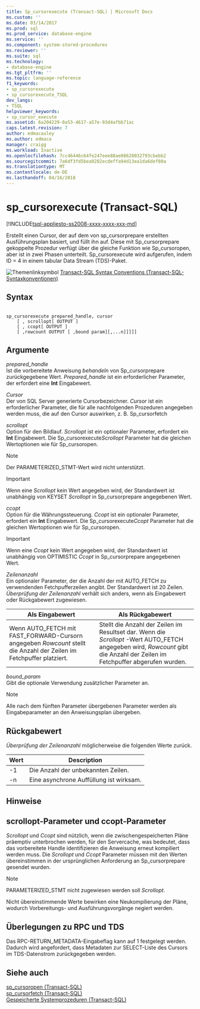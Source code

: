 ```yaml
---
title: Sp_cursorexecute (Transact-SQL) | Microsoft Docs
ms.custom: ''
ms.date: 03/14/2017
ms.prod: sql
ms.prod_service: database-engine
ms.service: ''
ms.component: system-stored-procedures
ms.reviewer: ''
ms.suite: sql
ms.technology:
- database-engine
ms.tgt_pltfrm: ''
ms.topic: language-reference
f1_keywords:
- sp_cursorexecute
- sp_cursorexecute_TSQL
dev_langs:
- TSQL
helpviewer_keywords:
- sp_cursor_execute
ms.assetid: 6a204229-0a53-4617-a57e-93d4afbb71ac
caps.latest.revision: 7
author: edmacauley
ms.author: edmaca
manager: craigg
ms.workload: Inactive
ms.openlocfilehash: 7cc46446c64fe247eee88ae08628032793cbebb2
ms.sourcegitcommit: 7a6df3fd5bea9282ecdeffa94d13ea1da6def80a
ms.translationtype: MT
ms.contentlocale: de-DE
ms.lasthandoff: 04/16/2018
---
```

# <a name="spcursorexecute-transact-sql"></a>sp_cursorexecute (Transact-SQL)
[!INCLUDE[tsql-appliesto-ss2008-xxxx-xxxx-xxx-md](../../includes/tsql-appliesto-ss2008-xxxx-xxxx-xxx-md.md)]

  Erstellt einen Cursor, der auf dem von sp_cursorprepare erstellten Ausführungsplan basiert, und füllt ihn auf. Diese mit Sp_cursorprepare gekoppelte Prozedur verfügt über die gleiche Funktion wie Sp_cursoropen, aber ist in zwei Phasen unterteilt. Sp_cursorexecute wird aufgerufen, indem ID = 4 in einem tabular Data Stream (TDS)-Paket.  
  
 ![Themenlinksymbol](../../database-engine/configure-windows/media/topic-link.gif "Topic link icon") [Transact-SQL Syntax Conventions (Transact-SQL-Syntaxkonventionen)](../../t-sql/language-elements/transact-sql-syntax-conventions-transact-sql.md)  
  
## <a name="syntax"></a>Syntax  
  
```  
  
sp_cursorexecute prepared_handle, cursor  
    [ , scrollopt[ OUTPUT ]  
    [ , ccopt[ OUTPUT ]  
    [ ,rowcount OUTPUT [ ,bound param][,...n]]]]]  
```  
  
## <a name="arguments"></a>Argumente  
 *prepared_handle*  
 Ist die vorbereitete Anweisung *behandeln* von Sp_cursorprepare zurückgegebene Wert. *Prepared_handle* ist ein erforderlicher Parameter, der erfordert eine **Int** Eingabewert.  
  
 *Cursor*  
 Der von SQL Server generierte Cursorbezeichner. *Cursor* ist ein erforderlicher Parameter, die für alle nachfolgenden Prozeduren angegeben werden muss, die auf den Cursor auswirken, z. B. Sp_cursorfetch  
  
 *scrollopt*  
 Option für den Bildlauf. *Scrollopt* ist ein optionaler Parameter, erfordert ein **Int** Eingabewert. Die Sp_cursorexecute*Scrollopt* Parameter hat die gleichen Wertoptionen wie für Sp_cursoropen.  
  
> [!NOTE]  
>  Der PARAMETERIZED_STMT-Wert wird nicht unterstützt.  
  
> [!IMPORTANT]  
>  Wenn eine *Scrollopt* kein Wert angegeben wird, der Standardwert ist unabhängig von KEYSET *Scrollopt* in Sp_cursorprepare angegebenen Wert.  
  
 *ccopt*  
 Option für die Währungssteuerung. *Ccopt* ist ein optionaler Parameter, erfordert ein **Int** Eingabewert. Die Sp_cursorexecute*Ccopt* Parameter hat die gleichen Wertoptionen wie für Sp_cursoropen.  
  
> [!IMPORTANT]  
>  Wenn eine *Ccopt* kein Wert angegeben wird, der Standardwert ist unabhängig von OPTIMISTIC *Ccopt* in Sp_cursorprepare angegebenen Wert.  
  
 *Zeilenanzahl*  
 Ein optionaler Parameter, der die Anzahl der mit AUTO_FETCH zu verwendenden Fetchpufferzeilen angibt. Der Standardwert ist 20 Zeilen. *Überprüfung der Zeilenanzahl* verhält sich anders, wenn als Eingabewert oder Rückgabewert zugewiesen.  
  
|Als Eingabewert|Als Rückgabewert|  
|--------------------|---------------------|  
|Wenn AUTO_FETCH mit FAST_FORWARD-Cursorn angegeben *Rowcount* stellt die Anzahl der Zeilen im Fetchpuffer platziert.|Stellt die Anzahl der Zeilen im Resultset dar. Wenn die *Scrollopt* -Wert AUTO_FETCH angegeben wird, *Rowcount* gibt die Anzahl der Zeilen im Fetchpuffer abgerufen wurden.|  
  
 *bound_param*  
 Gibt die optionale Verwendung zusätzlicher Parameter an.  
  
> [!NOTE]  
>  Alle nach dem fünften Parameter übergebenen Parameter werden als Eingabeparameter an den Anweisungsplan übergeben.  
  
## <a name="code-return-value"></a>Rückgabewert  
 *Überprüfung der Zeilenanzahl* möglicherweise die folgenden Werte zurück.  
  
|Wert|Description|  
|-----------|-----------------|  
|-1|Die Anzahl der unbekannten Zeilen.|  
|-n|Eine asynchrone Auffüllung ist wirksam.|  
  
## <a name="remarks"></a>Hinweise  
  
## <a name="scrollopt-and-ccopt-parameters"></a>scrollopt-Parameter und ccopt-Parameter  
 *Scrollopt* und *Ccopt* sind nützlich, wenn die zwischengespeicherten Pläne präemptiv unterbrochen werden, für den Servercache, was bedeutet, dass das vorbereitete Handle identifizieren die Anweisung erneut kompiliert werden muss. Die *Scrollopt* und *Ccopt* Parameter müssen mit den Werten übereinstimmen in der ursprünglichen Anforderung an Sp_cursorprepare gesendet wurden.  
  
> [!NOTE]  
>  PARAMETERIZED_STMT nicht zugewiesen werden soll *Scrollopt*.  
  
 Nicht übereinstimmende Werte bewirken eine Neukompilierung der Pläne, wodurch Vorbereitungs- und Ausführungsvorgänge negiert werden.  
  
## <a name="rpc-and-tds-considerations"></a>Überlegungen zu RPC und TDS  
 Das RPC-RETURN_METADATA-Eingabeflag kann auf 1 festgelegt werden. Dadurch wird angefordert, dass Metadaten zur SELECT-Liste des Cursors im TDS-Datenstrom zurückgegeben werden.  
  
## <a name="see-also"></a>Siehe auch  
 [sp_cursoropen &#40;Transact-SQL&#41;](../../relational-databases/system-stored-procedures/sp-cursoropen-transact-sql.md)   
 [sp_cursorfetch &#40;Transact-SQL&#41;](../../relational-databases/system-stored-procedures/sp-cursorfetch-transact-sql.md)   
 [Gespeicherte Systemprozeduren &#40;Transact-SQL&#41;](../../relational-databases/system-stored-procedures/system-stored-procedures-transact-sql.md)  
  
  
